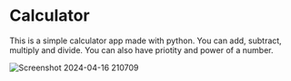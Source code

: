 # Calculator

This is a simple calculator app made with python. You can add, subtract, multiply and divide. You can also have priotity and power of a number.

![Screenshot 2024-04-16 210709](https://github.com/billh-ch/Claculator/assets/131195834/fb43d2d9-2019-4fae-acc2-776774270353)

